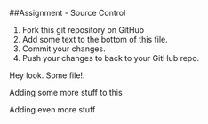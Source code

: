 ##Assignment - Source Control
1. Fork this git repository on GitHub
2. Add some text to the bottom of this file.
3. Commit your changes.
4. Push your changes to back to your GitHub repo.

Hey look.  Some file!.

Adding some more stuff to this

Adding even more stuff